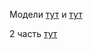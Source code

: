 
Модели <a href="catalog/models.py">тут</a> и <a href="manufacturer/models.py">тут</a>

2 часть <a href="manufacturer/views.py">тут</a>
